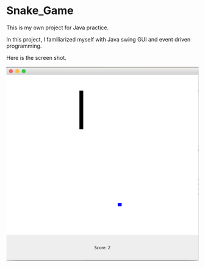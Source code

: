 # Snake_Game

This is my own project for Java practice.

In this project, I familiarized myself with Java swing GUI and event driven programming.

Here is the screen shot.

![alt tag](https://raw.githubusercontent.com/Weiyin-Chen/Snake_Game/master/pics/1.png)
